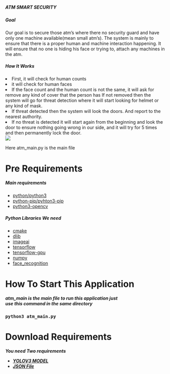 <h5>ATM SMART SECURITY</h5>

<h5>Goal</h5>
Our goal is to secure those atm’s where there no security guard and have only one machine available(mean small atm’s). 
The system is mainly to ensure that there is a proper human and machine interaction happening. It will ensure that no one 
is hiding his face or trying to, attach any machines in the atm.

<h5>How It Works</h5>
<li>First, it will check for human counts</li>
<li>it will check for human faces</li>
<li>If the face count and the human count is not the same, it will ask for remove any kind of cover that the person has
If not removed then the system will go for threat detection where it will start looking for helmet or any kind of mask.</li>
<li>If threat detected then the system will look the doors. And report to the nearest authority.</li>
<li>If no threat is detected it will start again from the beginning and look the door to ensure nothing going wrong in our side, and it will try for 5 times and then permanently lock the door.</li>

<img src="https://github.com/tutoraddicts/ATM_SMART_SEQURITY/blob/v1.0/flow_chart.png">

Here atm_main.py is the main file
<h1>
    Pre Requirements
</h1>
<h5>
    Main requirements
</h5>
<ul>
    <li><a href="https://www.python.org/">python/python3</a></li>
    <li><a href="https://www.python.org/">python-pip/pyhton3-pip</a></li>
    <li><a href="https://opencv.org/">python3-opencv</a></li>
</ul>
<h5>
    Python Libraries We need
</h5>
<ul>
    <li><a href="https://cmake.org/">cmake</a></li>
    <li><a href="http://dlib.net/">dlib</a></li>
    <li><a href="https://imageai.readthedocs.io/en/latest/">imageai</a></li>
    <li><a href="https://www.tensorflow.org/">tensorflow</a></li>
    <li><a href="https://www.tensorflow.org/guide/gpu">tensorflow-gpu</a></li>
    <li><a href="https://numpy.org/">numpy</a></li>
    <li><a href="https://github.com/ageitgey/face_recognition">face_recognition</a></li>
</ul>
<h1>
    How To Start This Application
</h1>

<h5>
    atm_main is the main file to run this application just<br/>
    use this command in the same directory<br/>
    <h3><code>python3 atm_main.py</code></h3>
</h5>

<h1>
Download Requirements
</h1>
<h5>
    You need Two requirements
    <ul>
        <li><a href="https://github.com/profitslate/HUMAN-ATM-SUVEILLANCE-/releases/download/V0.1/detection_model-ex-063--loss-0009.921.h5">YOLOV3 MODEL</a></li>
        <li><a href="https://github.com/profitslate/HUMAN-ATM-SUVEILLANCE-/releases/download/V0.1/detection_config.json">JSON File</a></li>
    </ul> 
</h5>
